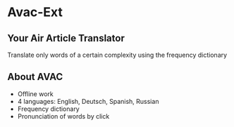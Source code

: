 # Avac-Ext 
## Your Air Article Translator
Translate only words of a certain complexity using the frequency dictionary

## About AVAC
* Offline work
* 4 languages: English, Deutsch, Spanish, Russian
* Frequency dictionary
* Pronunciation of words by click
